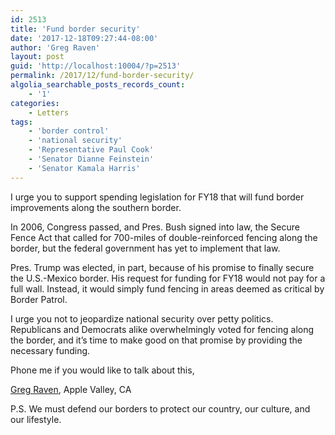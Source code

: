 ```yaml
---
id: 2513
title: 'Fund border security'
date: '2017-12-18T09:27:44-08:00'
author: 'Greg Raven'
layout: post
guid: 'http://localhost:10004/?p=2513'
permalink: /2017/12/fund-border-security/
algolia_searchable_posts_records_count:
    - '1'
categories:
    - Letters
tags:
    - 'border control'
    - 'national security'
    - 'Representative Paul Cook'
    - 'Senator Dianne Feinstein'
    - 'Senator Kamala Harris'
---
```


I urge you to support spending legislation for FY18 that will fund border improvements along the southern border.

In 2006, Congress passed, and Pres. Bush signed into law, the Secure Fence Act that called for 700-miles of double-reinforced fencing along the border, but the federal government has yet to implement that law.

Pres. Trump was elected, in part, because of his promise to finally secure the U.S.-Mexico border. His request for funding for FY18 would not pay for a full wall. Instead, it would simply fund fencing in areas deemed as critical by Border Patrol.

I urge you not to jeopardize national security over petty politics. Republicans and Democrats alike overwhelmingly voted for fencing along the border, and it’s time to make good on that promise by providing the necessary funding.

Phone me if you would like to talk about this,

[Greg Raven](https://www.gregraven.org), Apple Valley, CA

P.S. We must defend our borders to protect our country, our culture, and our lifestyle.